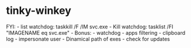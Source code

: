 # tinky-winkey

FYI:
    - list watchdog:
        taskkill /F /IM svc.exe
    - Kill watchdog:
        tasklist /FI "IMAGENAME eq svc.exe"
    - Bonus:
        - watchdog
        - apps filtering
        - clipboard log
        - impersonate user
        - Dinamical path of exes
        - check for updates
